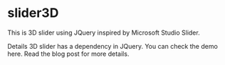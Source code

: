 # slider3D
This is 3D slider using JQuery inspired by Microsoft Studio Slider.

Details
3D slider has a dependency in JQuery. You can check the demo here. Read the blog post for more details.
